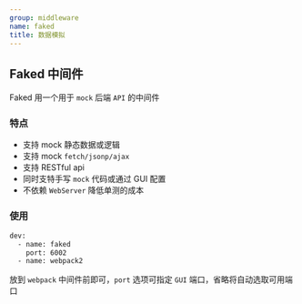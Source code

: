 ```yaml
---
group: middleware
name: faked
title: 数据模拟
---
```


## Faked 中间件

Faked 用一个用于 `mock` 后端 `API` 的中间件

### 特点
- 支持 mock 静态数据或逻辑
- 支持 mock `fetch/jsonp/ajax`
- 支持 RESTful api 
- 同时支特手写 `mock` 代码或通过 GUI 配置
- 不依赖 `WebServer` 降低单测的成本

### 使用

```sh
dev:
  - name: faked
    port: 6002
  - name: webpack2
```

放到 `webpack` 中间件前即可，`port` 选项可指定 `GUI` 端口，省略将自动选取可用端口
